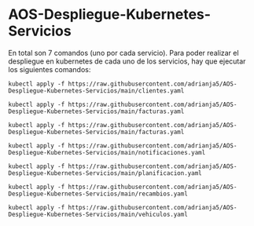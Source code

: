 # AOS-Despliegue-Kubernetes-Servicios

En total son 7 comandos (uno por cada servicio).
Para poder realizar el despliegue en kubernetes de cada uno de los servicios, hay que ejecutar los siguientes comandos:

```kubectl apply -f https://raw.githubusercontent.com/adrianja5/AOS-Despliegue-Kubernetes-Servicios/main/clientes.yaml```

```kubectl apply -f https://raw.githubusercontent.com/adrianja5/AOS-Despliegue-Kubernetes-Servicios/main/facturas.yaml```

```kubectl apply -f https://raw.githubusercontent.com/adrianja5/AOS-Despliegue-Kubernetes-Servicios/main/facturas.yaml```

```kubectl apply -f https://raw.githubusercontent.com/adrianja5/AOS-Despliegue-Kubernetes-Servicios/main/notificaciones.yaml```

```kubectl apply -f https://raw.githubusercontent.com/adrianja5/AOS-Despliegue-Kubernetes-Servicios/main/planificacion.yaml```

```kubectl apply -f https://raw.githubusercontent.com/adrianja5/AOS-Despliegue-Kubernetes-Servicios/main/recambios.yaml```

```kubectl apply -f https://raw.githubusercontent.com/adrianja5/AOS-Despliegue-Kubernetes-Servicios/main/vehiculos.yaml```
